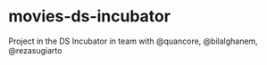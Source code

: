 # movies-ds-incubator
Project in the DS Incubator in team with @quancore, @bilalghanem, @rezasugiarto
